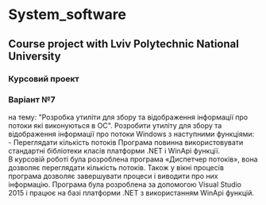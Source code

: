 # System_software
## Course project with Lviv Polytechnic National University
### Курсовий проект 
### Варіант №7
на тему: "Розробка утиліти для збору та відображення інформації про потоки які виконуються в ОС".
Розробити утиліту для збору та відображення інформації про потоки Windows з наступними функціями: 
	- 	Переглядати кількість потоків 
Програма 	повинна 	використовувати 	стандартні 	бібліотеки 	класів платформи .NET і WinApi функції.  
В курсовій роботі була розроблена програма «Диспетчер потоків», вона дозволяє переглядати кількість потоків. Також у вікні процесів програма дозволяє завершувати процеси і виводити про них інформацію. 
Програма була розроблена за допомогою Visual Studio 2015 і працює на базі платформи .NET з використанням WinApi функцій.  
